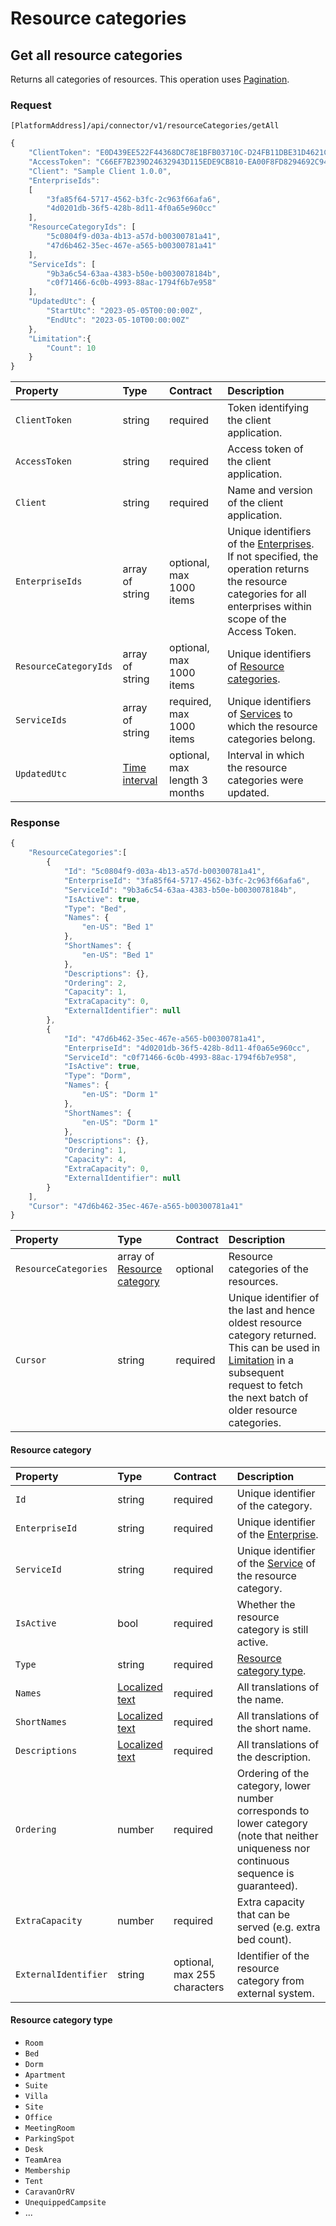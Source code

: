 # Resource categories

## Get all resource categories

Returns all categories of resources. This operation uses [Pagination](../guidelines/pagination.md).

### Request

`[PlatformAddress]/api/connector/v1/resourceCategories/getAll`

```javascript
{
    "ClientToken": "E0D439EE522F44368DC78E1BFB03710C-D24FB11DBE31D4621C4817E028D9E1D",
    "AccessToken": "C66EF7B239D24632943D115EDE9CB810-EA00F8FD8294692C940F6B5A8F9453D",
    "Client": "Sample Client 1.0.0",
    "EnterpriseIds": 
    [
        "3fa85f64-5717-4562-b3fc-2c963f66afa6",
        "4d0201db-36f5-428b-8d11-4f0a65e960cc"
    ],
    "ResourceCategoryIds": [
        "5c0804f9-d03a-4b13-a57d-b00300781a41",
        "47d6b462-35ec-467e-a565-b00300781a41"
    ],
    "ServiceIds": [
        "9b3a6c54-63aa-4383-b50e-b0030078184b",
        "c0f71466-6c0b-4993-88ac-1794f6b7e958"
    ],
    "UpdatedUtc": {
        "StartUtc": "2023-05-05T00:00:00Z",
        "EndUtc": "2023-05-10T00:00:00Z"
    },
    "Limitation":{
        "Count": 10
    }
}
```

| Property | Type | Contract | Description |
| :-- | :-- | :-- | :-- |
| `ClientToken` | string | required | Token identifying the client application. |
| `AccessToken` | string | required | Access token of the client application. |
| `Client` | string | required | Name and version of the client application. |
| `EnterpriseIds` | array of string | optional, max 1000 items | Unique identifiers of the [Enterprises](enterprises.md#enterprise). If not specified, the operation returns the resource categories for all enterprises within scope of the Access Token. |
| `ResourceCategoryIds` | array of string | optional, max 1000 items | Unique identifiers of [Resource categories](#resource-category). |
| `ServiceIds` | array of string | required, max 1000 items | Unique identifiers of [Services](services.md#service) to which the resource categories belong. |
| `UpdatedUtc` | [Time interval](_objects.md#time-interval) | optional, max length 3 months | Interval in which the resource categories were updated. |

### Response

```javascript
{
    "ResourceCategories":[
        {
            "Id": "5c0804f9-d03a-4b13-a57d-b00300781a41",
            "EnterpriseId": "3fa85f64-5717-4562-b3fc-2c963f66afa6",
            "ServiceId": "9b3a6c54-63aa-4383-b50e-b0030078184b",
            "IsActive": true,
            "Type": "Bed",
            "Names": {
                "en-US": "Bed 1"
            },
            "ShortNames": {
                "en-US": "Bed 1"
            },
            "Descriptions": {},
            "Ordering": 2,
            "Capacity": 1,
            "ExtraCapacity": 0,
            "ExternalIdentifier": null
        },
        {
            "Id": "47d6b462-35ec-467e-a565-b00300781a41",
            "EnterpriseId": "4d0201db-36f5-428b-8d11-4f0a65e960cc",
            "ServiceId": "c0f71466-6c0b-4993-88ac-1794f6b7e958",
            "IsActive": true,
            "Type": "Dorm",
            "Names": {
                "en-US": "Dorm 1"
            },
            "ShortNames": {
                "en-US": "Dorm 1"
            },
            "Descriptions": {},
            "Ordering": 1,
            "Capacity": 4,
            "ExtraCapacity": 0,
            "ExternalIdentifier": null
        }
    ],
    "Cursor": "47d6b462-35ec-467e-a565-b00300781a41"
}
```

| Property | Type | Contract | Description |
| :-- | :-- | :-- | :-- |
| `ResourceCategories` | array of [Resource category](#resource-category) | optional | Resource categories of the resources. |
| `Cursor` | string | required | Unique identifier of the last and hence oldest resource category returned. This can be used in [Limitation](../guidelines/pagination.md#limitation) in a subsequent request to fetch the next batch of older resource categories. |

#### Resource category

| Property | Type | Contract | Description |
| :-- | :-- | :-- | :-- |
| `Id` | string | required | Unique identifier of the category. |
| `EnterpriseId` | string | required | Unique identifier of the [Enterprise](enterprises.md#enterprise). |
| `ServiceId` | string | required | Unique identifier of the [Service](services.md#service) of the resource category. |
| `IsActive` | bool | required | Whether the resource category is still active. |
| `Type` | string | required | [Resource category type](#resource-category-type). |
| `Names` | [Localized text](_objects.md#localized-text) | required | All translations of the name. |
| `ShortNames` | [Localized text](_objects.md#localized-text) | required | All translations of the short name. |
| `Descriptions` | [Localized text](_objects.md#localized-text) | required | All translations of the description. |
| `Ordering` | number | required | Ordering of the category, lower number corresponds to lower category \(note that neither uniqueness nor continuous sequence is guaranteed\). || `Capacity` | number | required | Capacity that can be served \(e.g. bed count\). |
| `ExtraCapacity` | number | required | Extra capacity that can be served \(e.g. extra bed count\). |
| `ExternalIdentifier` | string | optional, max 255 characters | Identifier of the resource category from external system. |

#### Resource category type

* `Room`
* `Bed`
* `Dorm`
* `Apartment`
* `Suite`
* `Villa`
* `Site`
* `Office`
* `MeetingRoom`
* `ParkingSpot`
* `Desk`
* `TeamArea`
* `Membership`
* `Tent`
* `CaravanOrRV`
* `UnequippedCampsite`
* ...